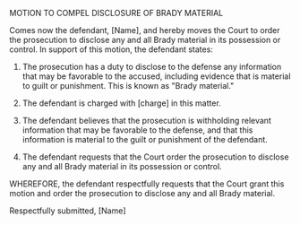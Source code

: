 


MOTION TO COMPEL DISCLOSURE OF BRADY MATERIAL

Comes now the defendant, [Name], and hereby moves the Court to order the prosecution to disclose any and all Brady material in its possession or control. In support of this motion, the defendant states:

1.  The prosecution has a duty to disclose to the defense any information that may be favorable to the accused, including evidence that is material to guilt or punishment. This is known as "Brady material."
    
2.  The defendant is charged with [charge] in this matter.
    
3.  The defendant believes that the prosecution is withholding relevant information that may be favorable to the defense, and that this information is material to the guilt or punishment of the defendant.
    
4.  The defendant requests that the Court order the prosecution to disclose any and all Brady material in its possession or control.
    

WHEREFORE, the defendant respectfully requests that the Court grant this motion and order the prosecution to disclose any and all Brady material.

Respectfully submitted, [Name]
